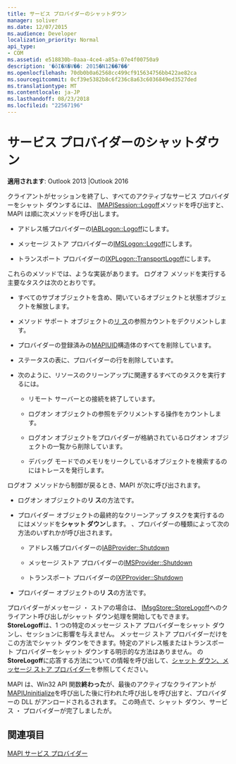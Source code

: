 ```yaml
---
title: サービス プロバイダーのシャットダウン
manager: soliver
ms.date: 12/07/2015
ms.audience: Developer
localization_priority: Normal
api_type:
- COM
ms.assetid: e518830b-0aaa-4ce4-a85a-07e4f00750a9
description: '�ŏI�X�V��: 2015�N12��7��'
ms.openlocfilehash: 70db0b0a62568cc499cf915634756bb422ae82ca
ms.sourcegitcommit: 0cf39e5382b8c6f236c8a63c6036849ed3527ded
ms.translationtype: MT
ms.contentlocale: ja-JP
ms.lasthandoff: 08/23/2018
ms.locfileid: "22567196"
---
```

# <a name="shutting-down-a-service-provider"></a>サービス プロバイダーのシャットダウン

 
  
**適用されます**: Outlook 2013 |Outlook 2016 
  
クライアントがセッションを終了し、すべてのアクティブなサービス プロバイダーをシャット ダウンするには、 [IMAPISession::Logoff](imapisession-logoff.md)メソッドを呼び出すと、MAPI は順に次メソッドを呼び出します。 
  
- アドレス帳プロバイダーの[IABLogon::Logoff](iablogon-logoff.md)にします。 
    
- メッセージ ストア プロバイダーの[IMSLogon::Logoff](imslogon-logoff.md)にします。 
    
- トランスポート プロバイダーの[IXPLogon::TransportLogoff](ixplogon-transportlogoff.md)にします。 
    
これらのメソッドでは、ような実装があります。 ログオフ メソッドを実行する主要なタスクは次のとおりです。
  
- すべてのサブオブジェクトを含め、開いているオブジェクトと状態オブジェクトを解放します。
    
- メソッド サポート オブジェクトの[リ ス](http://msdn.microsoft.com/library/4b494c6f-f0ee-4c35-ae45-ed956f40dc7a%28Office.15%29.aspx)の参照カウントをデクリメントします。 
    
- プロバイダーの登録済みの[MAPIUID](mapiuid.md)構造体のすべてを削除しています。 
    
- ステータスの表に、プロバイダーの行を削除しています。
    
- 次のように、リソースのクリーンアップに関連するすべてのタスクを実行するには。
    
  - リモート サーバーとの接続を終了しています。
    
  - ログオン オブジェクトの参照をデクリメントする操作をカウントします。
    
  - ログオン オブジェクトをプロバイダーが格納されているログオン オブジェクトの一覧から削除しています。
    
  - デバッグ モードでのメモリをリークしているオブジェクトを検索するのにはトレースを発行します。
    
ログオフ メソッドから制御が戻るとき、MAPI が次に呼び出されます。
  
- ログオン オブジェクトの**リ ス**の方法です。 
    
- プロバイダー オブジェクトの最終的なクリーンアップ タスクを実行するのにはメソッドを**シャット ダウン**します。 、プロバイダーの種類によって次の方法のいずれかが呼び出されます。 
    
  - アドレス帳プロバイダーの[IABProvider::Shutdown](iabprovider-shutdown.md) 
    
  - メッセージ ストア プロバイダーの[IMSProvider::Shutdown](imsprovider-shutdown.md) 
    
  - トランスポート プロバイダーの[IXPProvider::Shutdown](ixpprovider-shutdown.md) 
    
- プロバイダー オブジェクトの**リ ス**の方法です。 
    
プロバイダーがメッセージ ・ ストアの場合は、 [IMsgStore::StoreLogoff](imsgstore-storelogoff.md)へのクライアント呼び出しがシャット ダウン処理を開始してもできます。 **StoreLogoff**は、1 つの特定のメッセージ ストア プロバイダーをシャット ダウンし、セッションに影響を与えません。 メッセージ ストア プロバイダーだけをこの方法でシャット ダウンをできます。特定のアドレス帳またはトランスポート プロバイダーをシャット ダウンする明示的な方法はありません。 の**StoreLogoff**に応答する方法についての情報を呼び出して、[シャット ダウン、メッセージ ストア プロバイダー](shutting-down-a-message-store-provider.md)を参照してください。
  
MAPI は、Win32 API 関数**終わった**が、最後のアクティブなクライアントが[MAPIUninitialize](mapiuninitialize.md)を呼び出した後に行われた呼び出しを呼び出すと、プロバイダーの DLL がアンロードされるされます。 この時点で、シャット ダウン、サービス ・ プロバイダーが完了しましたが。 
  
## <a name="see-also"></a>関連項目



[MAPI サービス プロバイダー](mapi-service-providers.md)

